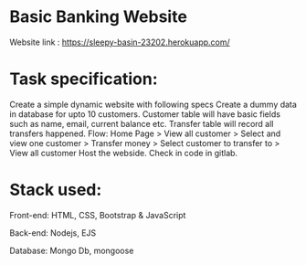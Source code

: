 # Basic Banking Website

Website link : https://sleepy-basin-23202.herokuapp.com/

# Task specification:
Create a simple dynamic website with following specs
Create a dummy data in database for upto 10 customers. Customer table will have basic fields such as name, email, current balance etc. Transfer table will record all transfers happened.
Flow: Home Page > View all customer > Select and view one customer > Transfer money > Select customer to transfer to > View all customer
Host the webside. Check in code in gitlab.


# Stack used:
Front-end: HTML, CSS, Bootstrap & JavaScript

Back-end: Nodejs, EJS

Database: Mongo Db, mongoose
